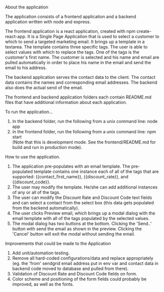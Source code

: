About the application

The application consists of a frontend application and a backend application written with node and express.

The frontend application is a react application, created with npm create-react-app. It is a Single Page Application that is used to select a customer to which to send a targeted marketing email. It brings up a template in a textarea. The template contains three specific tags. The user is able to select values with which to replace the tags. One of the tags is the customer's first name. The customer is selected and his name and email are pulled automatically in order to place his name in the email and send the email to his address.

The backend application serves the contact data to the client. The contact data contains the names and corresponding email addresses. The backend also does the actual send of the email.

The frontend and backend application folders each contain README.md files that have additional information about each application.

To run the application...
1. In the backend folder, run the following from a unix command line:
      node app
2. In the frontend folder, run the following from a unix command line:
      npm start   
      (Note that this is development mode. See the frontend/README.md for build and run in production mode).

How to use the application.
1. The application pre-populates with an email template. The pre-populated template contains one instance each of all of the tags that are supported:
{{contact_first_name}}, {{discount_rate}}, and {{discount_code}}.
2. The user may modify the template. He/she can add additional instances of any or all of the tags.
3. The user can modify the Discount Rate and Discount Code text fields and can select a contact from the select box (this data gets populated from the backend automatically).
4. The user clicks Preview email, which brings up a modal dialog with the email template with all of the tags populated by the selected values.
5. The modal dialog has two buttons at the bottom. Clicking the 'Send..' button with send the email as shown in the preview. Clicking the 'Cancel' button will exit the modal without sending the email.

Improvements that could be made to the Application
1. Add unit/automation testing.
2. Remove all hard-coded configurations/data and replace appropriately (eg. the 'from' sendgrid email address put in env var and contact data in backend code moved to database and pulled from there).
3. Validation of Discount Rate and Discount Code fields on form.
4. Color scheme and positioning of the form fields could probably be improved, as well as the fonts.
